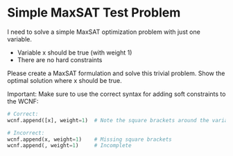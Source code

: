 # Simple MaxSAT Test Problem

I need to solve a simple MaxSAT optimization problem with just one variable.

- Variable x should be true (with weight 1)
- There are no hard constraints

Please create a MaxSAT formulation and solve this trivial problem. Show the optimal solution where x should be true.

Important: Make sure to use the correct syntax for adding soft constraints to the WCNF:
```python
# Correct:
wcnf.append([x], weight=1)  # Note the square brackets around the variable

# Incorrect:
wcnf.append(x, weight=1)    # Missing square brackets
wcnf.append(, weight=1)     # Incomplete
```